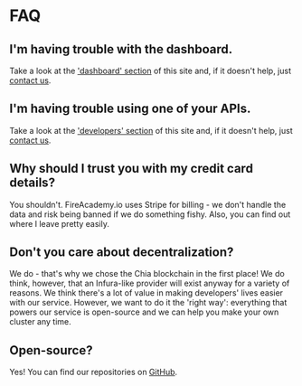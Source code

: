 # FAQ

## I'm having trouble with the dashboard.

Take a look at the ['dashboard' section](broken-reference) of this site and, if it doesn't help, just [contact us](contact-us.md).

## I'm having trouble using one of your APIs.

Take a look at the ['developers' section](broken-reference) of this site and, if it doesn't help, just [contact us](contact-us.md).

## Why should I trust you with my credit card details?

You shouldn't. FireAcademy.io uses Stripe for billing - we don't handle the data and risk being banned if we do something fishy. Also, you can find out where I leave pretty easily.

## Don't you care about decentralization?

We do - that's why we chose the Chia blockchain in the first place! We do think, however, that an Infura-like provider will exist anyway for a variety of reasons. We think there's a lot of value in making developers' lives easier with our service. However, we want to do it the 'right way': everything that powers our service is open-source and we can help you make your own cluster any time.&#x20;

## Open-source?

Yes! You can find our repositories on [GitHub](https://github.com/fireacademy).
